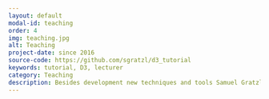 ```yaml
---
layout: default
modal-id: teaching
order: 4
img: teaching.jpg
alt: Teaching
project-date: since 2016
source-code: https://github.com/sgratzl/d3_tutorial
keywords: tutorial, D3, lecturer
category: Teaching
description: Besides development new techniques and tools Samuel Gratzl is a lecturer at the <a href="https://www.fh-ooe.at/campus-hagenberg/" rel="noopener" target="_blank">Hagenberg University of Applied Sciences</a> since 2016, where he teaches students the fundamentals of information visualization with a focus on web based visualizations using D3.
---
```

